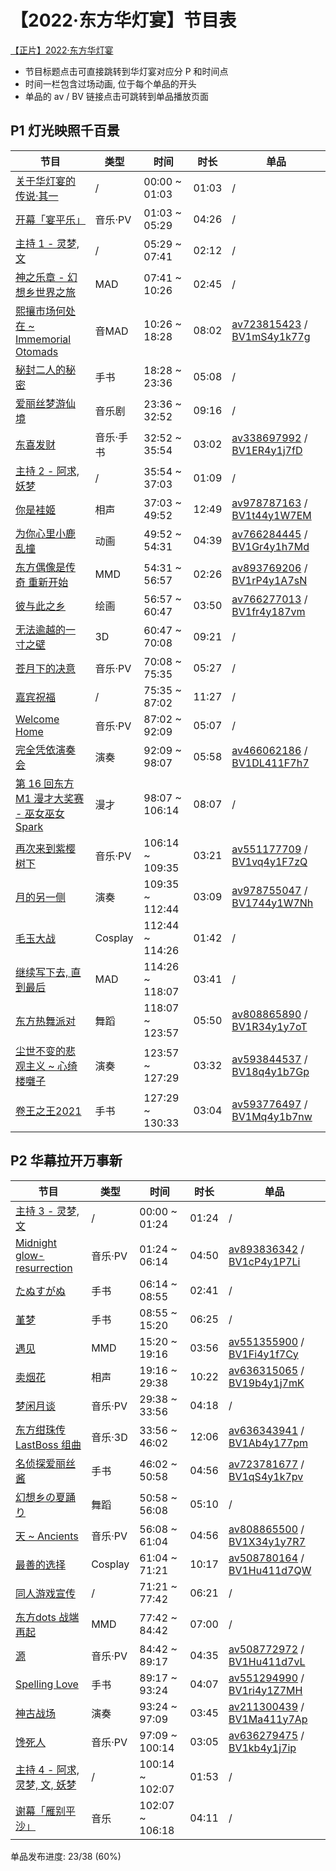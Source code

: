 # 【2022·东方华灯宴】节目表
[【正片】2022·东方华灯宴](https://www.bilibili.com/video/BV16q4y1h7xX)

- 节目标题点击可直接跳转到华灯宴对应分 P 和时间点
- 时间一栏包含过场动画, 位于每个单品的开头
- 单品的 av / BV 链接点击可跳转到单品播放页面


## P1 灯光映照千百景
|节目|类型|时间|时长|单品|
|----|----|----|----|----|
| [关于华灯宴的传说·其一](https://www.bilibili.com/video/BV16q4y1h7xX?p=1&t=0) | / | 00:00 ~ 01:03 | 01:03 | / |
| [开幕「宴平乐」](https://www.bilibili.com/video/BV16q4y1h7xX?p=1&t=63) | 音乐·PV | 01:03 ~ 05:29 | 04:26 | / |
| [主持 1 - 灵梦, 文](https://www.bilibili.com/video/BV16q4y1h7xX?p=1&t=329) | / | 05:29 ~ 07:41 | 02:12 | / |
| [神之乐章 - 幻想乡世界之旅](https://www.bilibili.com/video/BV16q4y1h7xX?p=1&t=461) | MAD | 07:41 ~ 10:26 | 02:45 | / |
| [熙攘市场何处在 \~ Immemorial Otomads](https://www.bilibili.com/video/BV16q4y1h7xX?p=1&t=626) | 音MAD | 10:26 ~ 18:28 | 08:02 | [av723815423](https://www.bilibili.com/video/av723815423) / [BV1mS4y1k77g](https://www.bilibili.com/video/BV1mS4y1k77g) |
| [秘封二人的秘密](https://www.bilibili.com/video/BV16q4y1h7xX?p=1&t=1108) | 手书 | 18:28 ~ 23:36 | 05:08 | / |
| [爱丽丝梦游仙境](https://www.bilibili.com/video/BV16q4y1h7xX?p=1&t=1416) | 音乐剧 | 23:36 ~ 32:52 | 09:16 | / |
| [东喜发财](https://www.bilibili.com/video/BV16q4y1h7xX?p=1&t=1972) | 音乐·手书 | 32:52 ~ 35:54 | 03:02 | [av338697992](https://www.bilibili.com/video/av338697992) / [BV1ER4y1j7fD](https://www.bilibili.com/video/BV1ER4y1j7fD) |
| [主持 2 - 阿求, 妖梦](https://www.bilibili.com/video/BV16q4y1h7xX?p=1&t=2154) | / | 35:54 ~ 37:03 | 01:09 | / |
| [你是袿姬](https://www.bilibili.com/video/BV16q4y1h7xX?p=1&t=2223) | 相声 | 37:03 ~ 49:52 | 12:49 | [av978787163](https://www.bilibili.com/video/av978787163) / [BV1t44y1W7EM](https://www.bilibili.com/video/BV1t44y1W7EM) |
| [为你心里小鹿乱撞](https://www.bilibili.com/video/BV16q4y1h7xX?p=1&t=2992) | 动画 | 49:52 ~ 54:31 | 04:39 | [av766284445](https://www.bilibili.com/video/av766284445) / [BV1Gr4y1h7Md](https://www.bilibili.com/video/BV1Gr4y1h7Md) |
| [东方偶像是传奇 重新开始](https://www.bilibili.com/video/BV16q4y1h7xX?p=1&t=3271) | MMD | 54:31 ~ 56:57 | 02:26 | [av893769206](https://www.bilibili.com/video/av893769206) / [BV1rP4y1A7sN](https://www.bilibili.com/video/BV1rP4y1A7sN) |
| [彼与此之乡](https://www.bilibili.com/video/BV16q4y1h7xX?p=1&t=3417) | 绘画 | 56:57 ~ 60:47 | 03:50 | [av766277013](https://www.bilibili.com/video/av766277013) / [BV1fr4y187vm](https://www.bilibili.com/video/BV1fr4y187vm) |
| [无法逾越的一寸之壁](https://www.bilibili.com/video/BV16q4y1h7xX?p=1&t=3647) | 3D | 60:47 ~ 70:08 | 09:21 | / |
| [苍月下的决意](https://www.bilibili.com/video/BV16q4y1h7xX?p=1&t=4208) | 音乐·PV | 70:08 ~ 75:35 | 05:27 | / |
| [嘉宾祝福](https://www.bilibili.com/video/BV16q4y1h7xX?p=1&t=4535) | / | 75:35 ~ 87:02 | 11:27 | / |
| [Welcome Home](https://www.bilibili.com/video/BV16q4y1h7xX?p=1&t=5222) | 音乐·PV | 87:02 ~ 92:09 | 05:07 | / |
| [完全凭依演奏会](https://www.bilibili.com/video/BV16q4y1h7xX?p=1&t=5529) | 演奏 | 92:09 ~ 98:07 | 05:58 | [av466062186](https://www.bilibili.com/video/av466062186) / [BV1DL411F7h7](https://www.bilibili.com/video/BV1DL411F7h7) |
| [第 16 回东方 M1 漫才大奖赛 - 巫女巫女 Spark](https://www.bilibili.com/video/BV16q4y1h7xX?p=1&t=5887) | 漫才 | 98:07 ~ 106:14 | 08:07 | / |
| [再次来到紫樱树下](https://www.bilibili.com/video/BV16q4y1h7xX?p=1&t=6374) | 音乐·PV | 106:14 ~ 109:35 | 03:21 | [av551177709](https://www.bilibili.com/video/av551177709) / [BV1vq4y1F7zQ](https://www.bilibili.com/video/BV1vq4y1F7zQ) |
| [月的另一侧](https://www.bilibili.com/video/BV16q4y1h7xX?p=1&t=6575) | 演奏 | 109:35 ~ 112:44 | 03:09 | [av978755047](https://www.bilibili.com/video/av978755047) / [BV1744y1W7Nh](https://www.bilibili.com/video/BV1744y1W7Nh) |
| [毛玉大战](https://www.bilibili.com/video/BV16q4y1h7xX?p=1&t=6764) | Cosplay | 112:44 ~ 114:26 | 01:42 | / |
| [继续写下去, 直到最后](https://www.bilibili.com/video/BV16q4y1h7xX?p=1&t=6866) | MAD | 114:26 ~ 118:07 | 03:41 | / |
| [东方热舞派对](https://www.bilibili.com/video/BV16q4y1h7xX?p=1&t=7087) | 舞蹈 | 118:07 ~ 123:57 | 05:50 | [av808865890](https://www.bilibili.com/video/av808865890) / [BV1R34y1y7oT](https://www.bilibili.com/video/BV1R34y1y7oT) |
| [尘世不变的悲观主义 \~ 心绮楼囃子](https://www.bilibili.com/video/BV16q4y1h7xX?p=1&t=7437) | 演奏 | 123:57 ~ 127:29 | 03:32 | [av593844537](https://www.bilibili.com/video/av593844537) / [BV18q4y1b7Gp](https://www.bilibili.com/video/BV18q4y1b7Gp) |
| [卷王之王2021](https://www.bilibili.com/video/BV16q4y1h7xX?p=1&t=7649) | 手书 | 127:29 ~ 130:33 | 03:04 | [av593776497](https://www.bilibili.com/video/av593776497) / [BV1Mq4y1b7nw](https://www.bilibili.com/video/BV1Mq4y1b7nw) |

## P2 华幕拉开万事新
|节目|类型|时间|时长|单品|
|----|----|----|----|----|
| [主持 3 - 灵梦, 文](https://www.bilibili.com/video/BV16q4y1h7xX?p=2&t=0) | / | 00:00 ~ 01:24 | 01:24 | / |
| [Midnight glow-resurrection](https://www.bilibili.com/video/BV16q4y1h7xX?p=2&t=84) | 音乐·PV | 01:24 ~ 06:14 | 04:50 | [av893836342](https://www.bilibili.com/video/av893836342) / [BV1cP4y1P7Li](https://www.bilibili.com/video/BV1cP4y1P7Li) |
| [たぬすがぬ](https://www.bilibili.com/video/BV16q4y1h7xX?p=2&t=374) | 手书 | 06:14 ~ 08:55 | 02:41 | / |
| [堇梦](https://www.bilibili.com/video/BV16q4y1h7xX?p=2&t=535) | 手书 | 08:55 ~ 15:20 | 06:25 | / |
| [遇见](https://www.bilibili.com/video/BV16q4y1h7xX?p=2&t=920) | MMD | 15:20 ~ 19:16 | 03:56 | [av551355900](https://www.bilibili.com/video/av551355900) / [BV1Fi4y1f7Cy](https://www.bilibili.com/video/BV1Fi4y1f7Cy) |
| [卖烟花](https://www.bilibili.com/video/BV16q4y1h7xX?p=2&t=1156) | 相声 | 19:16 ~ 29:38 | 10:22 | [av636315065](https://www.bilibili.com/video/av636315065) / [BV19b4y1j7mK](https://www.bilibili.com/video/BV19b4y1j7mK) |
| [梦闲月谈](https://www.bilibili.com/video/BV16q4y1h7xX?p=2&t=1778) | 音乐·PV | 29:38 ~ 33:56 | 04:18 | / |
| [东方绀珠传 LastBoss 组曲](https://www.bilibili.com/video/BV16q4y1h7xX?p=2&t=2036) | 音乐·3D | 33:56 ~ 46:02 | 12:06 | [av636343941](https://www.bilibili.com/video/av636343941) / [BV1Ab4y177pm](https://www.bilibili.com/video/BV1Ab4y177pm) |
| [名侦探爱丽丝酱](https://www.bilibili.com/video/BV16q4y1h7xX?p=2&t=2762) | 手书 | 46:02 ~ 50:58 | 04:56 | [av723781677](https://www.bilibili.com/video/av723781677) / [BV1qS4y1k7pv](https://www.bilibili.com/video/BV1qS4y1k7pv) |
| [幻想乡の夏踊り](https://www.bilibili.com/video/BV16q4y1h7xX?p=2&t=3058) | 舞蹈 | 50:58 ~ 56:08 | 05:10 | / |
| [天 \~ Ancients](https://www.bilibili.com/video/BV16q4y1h7xX?p=2&t=3368) | 音乐·PV | 56:08 ~ 61:04 | 04:56 | [av808865500](https://www.bilibili.com/video/av808865500) / [BV1X34y1y7R7](https://www.bilibili.com/video/BV1X34y1y7R7) |
| [最善的选择](https://www.bilibili.com/video/BV16q4y1h7xX?p=2&t=3664) | Cosplay | 61:04 ~ 71:21 | 10:17 | [av508780164](https://www.bilibili.com/video/av508780164) / [BV1Hu411d7QW](https://www.bilibili.com/video/BV1Hu411d7QW) |
| [同人游戏宣传](https://www.bilibili.com/video/BV16q4y1h7xX?p=2&t=4281) | / | 71:21 ~ 77:42 | 06:21 | / |
| [东方dots 战端再起](https://www.bilibili.com/video/BV16q4y1h7xX?p=2&t=4662) | MMD | 77:42 ~ 84:42 | 07:00 | / |
| [源](https://www.bilibili.com/video/BV16q4y1h7xX?p=2&t=5082) | 音乐·PV | 84:42 ~ 89:17 | 04:35 | [av508772972](https://www.bilibili.com/video/av508772972) / [BV1Hu411d7vL](https://www.bilibili.com/video/BV1Hu411d7vL) |
| [Spelling Love](https://www.bilibili.com/video/BV16q4y1h7xX?p=2&t=5357) | 手书 | 89:17 ~ 93:24 | 04:07 | [av551294990](https://www.bilibili.com/video/av551294990) / [BV1ri4y1Z7MH](https://www.bilibili.com/video/BV1ri4y1Z7MH) |
| [神古战场](https://www.bilibili.com/video/BV16q4y1h7xX?p=2&t=5604) | 演奏 | 93:24 ~ 97:09 | 03:45 | [av211300439](https://www.bilibili.com/video/av211300439) / [BV1Ma411y7Ap](https://www.bilibili.com/video/BV1Ma411y7Ap) |
| [馋死人](https://www.bilibili.com/video/BV16q4y1h7xX?p=2&t=5829) | 音乐·PV | 97:09 ~ 100:14 | 03:05 | [av636279475](https://www.bilibili.com/video/av636279475) / [BV1kb4y1j7ip](https://www.bilibili.com/video/BV1kb4y1j7ip) |
| [主持 4 - 阿求, 灵梦, 文, 妖梦](https://www.bilibili.com/video/BV16q4y1h7xX?p=2&t=6014) | / | 100:14 ~ 102:07 | 01:53 | / |
| [谢幕「雁别平沙」](https://www.bilibili.com/video/BV16q4y1h7xX?p=2&t=6127) | 音乐 | 102:07 ~ 106:18 | 04:11 | / |

单品发布进度: 23/38 (60%)